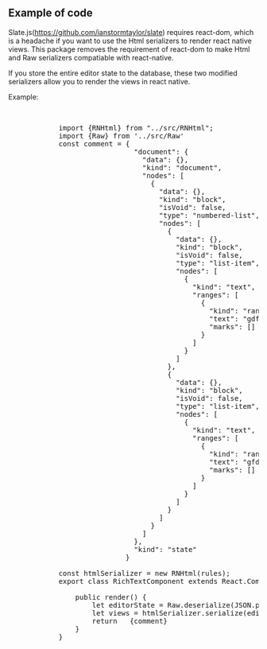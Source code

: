 <h2>Example of code</h2>

Slate.js(https://github.com/ianstormtaylor/slate) requires react-dom, which is a headache if you want to use the Html serializers to render react native views. This package removes the requirement of react-dom to make Html and Raw serializers compatiable with react-native.

If you store the entire editor state to the database, these two modified serializers allow you to render the views in react native.

Example:

<pre>
    <div class="container">
            import {RNHtml} from "../src/RNHtml";
            import {Raw} from '../src/Raw'
            const comment = {
                              "document": {
                                "data": {},
                                "kind": "document",
                                "nodes": [
                                  {
                                    "data": {},
                                    "kind": "block",
                                    "isVoid": false,
                                    "type": "numbered-list",
                                    "nodes": [
                                      {
                                        "data": {},
                                        "kind": "block",
                                        "isVoid": false,
                                        "type": "list-item",
                                        "nodes": [
                                          {
                                            "kind": "text",
                                            "ranges": [
                                              {
                                                "kind": "range",
                                                "text": "gdfgdffgdfdgfdg",
                                                "marks": []
                                              }
                                            ]
                                          }
                                        ]
                                      },
                                      {
                                        "data": {},
                                        "kind": "block",
                                        "isVoid": false,
                                        "type": "list-item",
                                        "nodes": [
                                          {
                                            "kind": "text",
                                            "ranges": [
                                              {
                                                "kind": "range",
                                                "text": "gfdgfdgfddfggdffdg",
                                                "marks": []
                                              }
                                            ]
                                          }
                                        ]
                                      }
                                    ]
                                  }
                                ]
                              },
                              "kind": "state"
                            }

            const htmlSerializer = new RNHtml(rules);
            export class RichTextComponent extends React.Component {

                public render() {
                    let editorState = Raw.deserialize(JSON.parse(comment), {terse: true});
                    let views = htmlSerializer.serialize(editorState);
                    return  <View> {comment}</View>
                }
            }

    </div>
</pre>